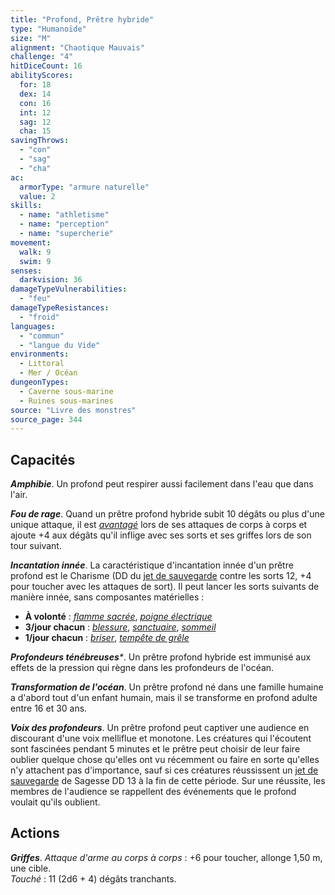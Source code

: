 ```yaml
---
title: "Profond, Prêtre hybride"
type: "Humanoïde"
size: "M"
alignment: "Chaotique Mauvais"
challenge: "4"
hitDiceCount: 16
abilityScores:
  for: 18
  dex: 14
  con: 16
  int: 12
  sag: 12
  cha: 15
savingThrows:
  - "con"
  - "sag"
  - "cha"
ac:
  armorType: "armure naturelle"
  value: 2
skills:
  - name: "athletisme"
  - name: "perception"
  - name: "supercherie"
movement:
  walk: 9
  swim: 9
senses:
  darkvision: 36
damageTypeVulnerabilities:
  - "feu"
damageTypeResistances:
  - "froid"
languages:
  - "commun"
  - "langue du Vide"
environments:
  - Littoral
  - Mer / Océan
dungeonTypes:
  - Caverne sous-marine
  - Ruines sous-marines
source: "Livre des monstres"
source_page: 344
---
```

## Capacités
_**Amphibie**_. Un profond peut respirer aussi facilement dans l'eau que dans l'air.

_**Fou de rage**_. Quand un prêtre profond hybride subit 10 dégâts ou plus d'une unique attaque, il est [_avantagé_](/utiliser-les-caracteristiques/#avantage-et-desavantage) lors de ses attaques de corps à corps et ajoute +4 aux dégâts qu'il inflige avec ses sorts et ses griffes lors de son tour suivant.

_**Incantation innée**_. La caractéristique d'incantation innée d'un prêtre profond est le Charisme (DD du [jet de sauvegarde](/utiliser-les-caracteristiques/#jets-de-sauvegarde) contre les sorts 12, +4 pour toucher avec les attaques de sort). Il peut lancer les sorts suivants de manière innée, sans composantes matérielles :
* **À volonté** : [_flamme sacrée_](/grimoire/flamme-sacree/), [_poigne électrique_](/grimoire/poigne-electrique/)
* **3/jour chacun** : [_blessure_](/grimoire/blessure/), [_sanctuaire_](/grimoire/sanctuaire/), [_sommeil_](/grimoire/sommeil/)
* **1/jour chacun** : [_briser_](/grimoire/briser/), [_tempête de grêle_](/grimoire/tempete-de-grele/)

_**Profondeurs ténébreuses***_. Un prêtre profond hybride est immunisé aux effets de la pression qui règne dans les profondeurs de l'océan.

_**Transformation de l'océan**_. Un prêtre profond né dans une famille humaine a d'abord tout d'un enfant humain, mais il se transforme en profond adulte entre 16 et 30 ans.

_**Voix des profondeurs**_. Un prêtre profond peut captiver une audience en discourant d'une voix melliflue et monotone. Les créatures qui l'écoutent sont fascinées pendant 5 minutes et le prêtre peut choisir de leur faire oublier quelque chose qu'elles ont vu récemment ou faire en sorte qu'elles n'y attachent pas d'importance, sauf si ces créatures réussissent un [jet de sauvegarde](/utiliser-les-caracteristiques/#jets-de-sauvegarde) de Sagesse DD 13 à la fin de cette période. Sur une réussite, les membres de l'audience se rappellent des événements que le profond voulait qu'ils oublient.

## Actions
_**Griffes**_. _Attaque d'arme au corps à corps_ : +6 pour toucher, allonge 1,50 m, une cible.  
_Touché_ : 11 (2d6 + 4) dégâts tranchants.
